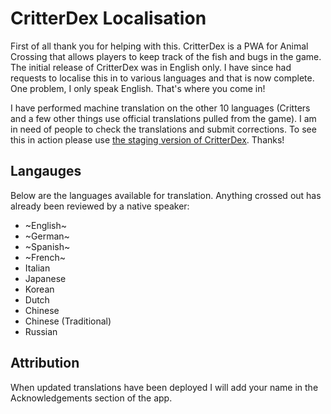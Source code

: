 # CritterDex Localisation

First of all thank you for helping with this. CritterDex is a PWA for Animal Crossing that allows players to keep track of the fish and bugs in the game. The initial release of CritterDex was in English only. I have since had requests to localise this in to various languages and that is now complete. One problem, I only speak English. That's where you come in!

I have performed machine translation on the other 10 languages (Critters and a few other things use official translations pulled from the game). I am in need of people to check the translations and submit corrections. To see this in action please use [the staging version of CritterDex](https://stage.critterdex.app). Thanks!

## Langauges
Below are the languages available for translation. Anything crossed out has already been reviewed by a native speaker:

- ~English~
- ~German~
- ~Spanish~
- ~French~
- Italian
- Japanese
- Korean
- Dutch
- Chinese
- Chinese (Traditional)
- Russian

## Attribution
When updated translations have been deployed I will add your name in the Acknowledgements section of the app.
